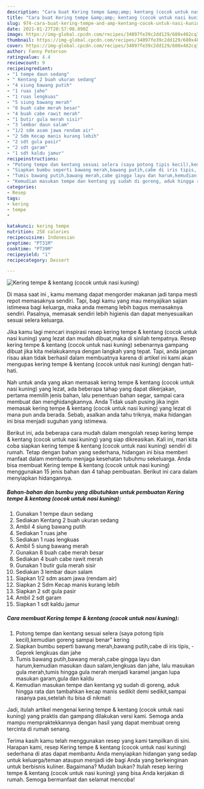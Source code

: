 ```yaml
---
description: "Cara buat Kering tempe &amp;amp; kentang (cocok untuk nasi kuning) yang lezat Untuk Jualan"
title: "Cara buat Kering tempe &amp;amp; kentang (cocok untuk nasi kuning) yang lezat Untuk Jualan"
slug: 974-cara-buat-kering-tempe-and-amp-kentang-cocok-untuk-nasi-kuning-yang-lezat-untuk-jualan
date: 2021-01-27T20:57:08.890Z
image: https://img-global.cpcdn.com/recipes/34097fe39c2dd129/680x482cq70/kering-tempe-kentang-cocok-untuk-nasi-kuning-foto-resep-utama.jpg
thumbnail: https://img-global.cpcdn.com/recipes/34097fe39c2dd129/680x482cq70/kering-tempe-kentang-cocok-untuk-nasi-kuning-foto-resep-utama.jpg
cover: https://img-global.cpcdn.com/recipes/34097fe39c2dd129/680x482cq70/kering-tempe-kentang-cocok-untuk-nasi-kuning-foto-resep-utama.jpg
author: Fanny Peterson
ratingvalue: 4.4
reviewcount: 9
recipeingredient:
- "1 tempe daun sedang"
- " Kentang 2 buah ukuran sedang"
- "4 siung bawang putih"
- "1 ruas jahe"
- "1 ruas lengkuas"
- "5 siung bawang merah"
- "8 buah cabe merah besar"
- "4 buah cabe rawit merah"
- "1 butir gula merah sisir"
- "3 lembar daun salam"
- "1/2 sdm asam jawa rendam air"
- "2 Sdm Kecap manis kurang lebih"
- "2 sdt gula pasir"
- "2 sdt garam"
- "1 sdt kaldu jamur"
recipeinstructions:
- "Potong tempe dan kentang sesuai selera (saya potong tipis kecil),kemudian goreng sampai benar&#34; kering"
- "Siapkan bumbu seperti bawang merah,bawang putih,cabe di iris tipis,  Geprek lengkuas dan jahe"
- "Tumis bawang putih,bawang merah,cabe gingga layu dan harum,kemudian masukan daun salam,lengkuas dan jahe, lalu masukan gula merah,tumis hingga gula merah menjadi karamel jangan lupa masukan garam,gula dan kaldu"
- "Kemudian masukan tempe dan kentang yg sudah di goreng, aduk hingga rata dan tambahkan kecap manis sedikit demi sedikit,sampai rasanya pas,setelah itu bisa di nikmati"
categories:
- Resep
tags:
- kering
- tempe
- 

katakunci: kering tempe  
nutrition: 258 calories
recipecuisine: Indonesian
preptime: "PT31M"
cooktime: "PT39M"
recipeyield: "1"
recipecategory: Dessert

---
```



![Kering tempe &amp; kentang (cocok untuk nasi kuning)](https://img-global.cpcdn.com/recipes/34097fe39c2dd129/680x482cq70/kering-tempe-kentang-cocok-untuk-nasi-kuning-foto-resep-utama.jpg)

Di masa  saat ini , kamu memang dapat mengorder makanan jadi tanpa mesti repot memasaknya sendiri. Tapi, bagi kamu yang mau menyajikan sajian istimewa bagi keluarga, maka anda memang lebih bagus memasaknya sendiri. Pasalnya, memasak sendiri lebih higienis dan dapat menyesuaikan sesuai selera keluarga.

Jika kamu lagi mencari inspirasi resep kering tempe &amp; kentang (cocok untuk nasi kuning) yang lezat dan mudah dibuat,maka di sinilah tempatnya. Resep kering tempe &amp; kentang (cocok untuk nasi kuning)  sebenarnya gampang dibuat jika kita melakukannya dengan langkah yang tepat. Tapi, anda jangan risau akan tidak berhasil dalam membuatnya 
karena di artikel ini kami akan mengupas kering tempe &amp; kentang (cocok untuk nasi kuning) dengan hati-hati.  



Nah untuk anda yang akan memasak kering tempe &amp; kentang (cocok untuk nasi kuning) yang lezat, ada beberapa tahap yang dapat dikerjakan, pertama memilih jenis bahan, lalu penentuan bahan segar, sampai cara membuat dan menghidangkannya. Anda Tidak usah pusing jika ingin memasak kering tempe &amp; kentang (cocok untuk nasi kuning) yang lezat di mana pun anda berada. Sebab, asalkan anda  tahu triknya, maka hidangan ini bisa menjadi suguhan yang istimewa.

Berikut ini, ada beberapa cara mudah dalam mengolah resep kering tempe &amp; kentang (cocok untuk nasi kuning) yang siap dikreasikan. Kali ini, mari kita coba siapkan kering tempe &amp; kentang (cocok untuk nasi kuning) sendiri di rumah. Tetap dengan bahan yang sederhana, hidangan ini bisa memberi manfaat dalam membantu menjaga kesehatan tubuhmu sekeluarga. Anda bisa membuat Kering tempe &amp; kentang (cocok untuk nasi kuning) menggunakan 15 jenis bahan dan 4 tahap pembuatan. Berikut ini cara dalam menyiapkan hidangannya.

<!--inarticleads1-->

##### Bahan-bahan dan bumbu yang dibutuhkan untuk pembuatan Kering tempe &amp; kentang (cocok untuk nasi kuning):

1. Gunakan 1 tempe daun sedang
1. Sediakan  Kentang 2 buah ukuran sedang
1. Ambil 4 siung bawang putih
1. Sediakan 1 ruas jahe
1. Sediakan 1 ruas lengkuas
1. Ambil 5 siung bawang merah
1. Gunakan 8 buah cabe merah besar
1. Sediakan 4 buah cabe rawit merah
1. Gunakan 1 butir gula merah sisir
1. Sediakan 3 lembar daun salam
1. Siapkan 1/2 sdm asam jawa (rendam air)
1. Siapkan 2 Sdm Kecap manis kurang lebih
1. Siapkan 2 sdt gula pasir
1. Ambil 2 sdt garam
1. Siapkan 1 sdt kaldu jamur




<!--inarticleads2-->

##### Cara membuat Kering tempe &amp; kentang (cocok untuk nasi kuning):

1. Potong tempe dan kentang sesuai selera (saya potong tipis kecil),kemudian goreng sampai benar&#34; kering
1. Siapkan bumbu seperti bawang merah,bawang putih,cabe di iris tipis,  - Geprek lengkuas dan jahe
1. Tumis bawang putih,bawang merah,cabe gingga layu dan harum,kemudian masukan daun salam,lengkuas dan jahe, lalu masukan gula merah,tumis hingga gula merah menjadi karamel jangan lupa masukan garam,gula dan kaldu
1. Kemudian masukan tempe dan kentang yg sudah di goreng, aduk hingga rata dan tambahkan kecap manis sedikit demi sedikit,sampai rasanya pas,setelah itu bisa di nikmati




Jadi, itulah artikel mengenai  kering tempe &amp; kentang (cocok untuk nasi kuning)  yang praktis dan gampang dilakukan versi kami. Semoga anda mampu mempraktekkannya dengan hasil yang dapat membuat oreng tercinta di rumah senang. 

Terima kasih kamu telah menggunakan resep yang kami tampilkan di sini. Harapan kami, resep  Kering tempe &amp; kentang (cocok untuk nasi kuning) sederhana di atas dapat membantu Anda menyiapkan hidangan yang sedap untuk keluarga/teman ataupun menjadi ide bagi Anda yang berkeinginan untuk berbisnis kuliner. Bagaimana? Mudah bukan? Itulah resep kering tempe &amp; kentang (cocok untuk nasi kuning) yang bisa Anda kerjakan di rumah. Semoga bermanfaat dan selamat mencoba!

